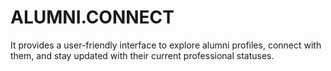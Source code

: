 # ALUMNI.CONNECT
It provides a user-friendly interface to explore alumni profiles, connect with them, and stay updated with their current professional statuses.
